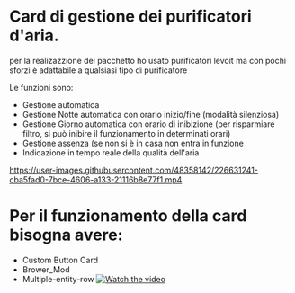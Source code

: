# Card di gestione dei purificatori d'aria.
per la realizazzione del pacchetto ho usato purificatori levoit ma con pochi sforzi è adattabile a qualsiasi tipo di purificatore

Le funzioni sono: 
- Gestione automatica
- Gestione Notte automatica con orario inizio/fine (modalità silenziosa)
- Gestione Giorno automatica con orario di inibizione (per risparmiare filtro, si può inibire il funzionamento in determinati orari)
- Gestione assenza (se non si è in casa non entra in funzione
- Indicazione in tempo reale della qualità dell'aria

https://user-images.githubusercontent.com/48358142/226631241-cba5fad0-7bce-4606-a133-21116b8e77f1.mp4

# Per il funzionamento della card bisogna avere:
- Custom Button Card 
- Brower_Mod
- Multiple-entity-row
[![Watch the video](https://i.imgur.com/vKb2F1B.png)](https://youtu.be/vt5fpE0bzSY)
